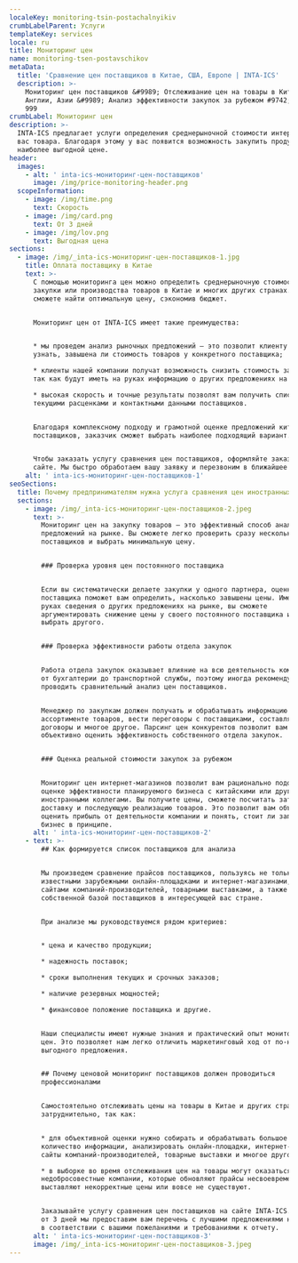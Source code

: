 ```yaml
---
localeKey: monitoring-tsin-postachalnyikiv
crumbLabelParent: Услуги
templateKey: services
locale: ru
title: Мониторинг цен
name: monitoring-tsen-postavschikov
metaData:
  title: 'Сравнение цен поставщиков в Китае, США, Европе | INTA-ICS'
  description: >-
    Мониторинг цен поставщиков &#9989; Отслеживание цен на товары в Китае, США,
    Англии, Азии &#9989; Анализ эффективности закупок за рубежом #9742; 068 5555
    999
crumbLabel: Мониторинг цен
description: >-
  INTA-ICS предлагает услуги определения среднерыночной стоимости интересующего
  вас товара. Благодаря этому у вас появится возможность закупить продукцию по
  наиболее выгодной цене.
header:
  images:
    - alt: ' inta-ics-мониторинг-цен-поставщиков'
      image: /img/price-monitoring-header.png
  scopeInformation:
    - image: /img/time.png
      text: Скорость
    - image: /img/card.png
      text: От 3 дней
    - image: /img/lov.png
      text: Выгодная цена
sections:
  - image: /img/_inta-ics-мониторинг-цен-поставщиков-1.jpg
    title: Оплата поставщику в Китае
    text: >-
      С помощью мониторинга цен можно определить среднерыночную стоимость
      закупки или производства товаров в Китае и многих других странах. Так вы
      сможете найти оптимальную цену, сэкономив бюджет.


      Мониторинг цен от INTA-ICS имеет такие преимущества:


      * мы проведем анализ рыночных предложений — это позволит клиенту компании
      узнать, завышена ли стоимость товаров у конкретного поставщика;

      * клиенты нашей компании получат возможность снизить стоимость закупки,
      так как будут иметь на руках информацию о других предложениях на рынке;

      * высокая скорость и точные результаты позволят вам получить список с
      текущими расценками и контактными данными поставщиков.


      Благодаря комплексному подходу и грамотной оценке предложений китайских
      поставщиков, заказчик сможет выбрать наиболее подходящий вариант.


      Чтобы заказать услугу сравнения цен поставщиков, оформляйте заказ на
      сайте. Мы быстро обработаем вашу заявку и перезвоним в ближайшее время.
    alt: ' inta-ics-мониторинг-цен-поставщиков-1'
seoSections:
  title: Почему предпринимателям нужна услуга сравнения цен иностранных поставщиков
  sections:
    - image: /img/_inta-ics-мониторинг-цен-поставщиков-2.jpeg
      text: >-
        Мониторинг цен на закупку товаров — это эффективный способ анализа
        предложений на рынке. Вы сможете легко проверить сразу несколько
        поставщиков и выбрать минимальную цену.


        ### Проверка уровня цен постоянного поставщика


        Если вы систематически делаете закупки у одного партнера, оценка цен
        поставщика поможет вам определить, насколько завышены цены. Имея на
        руках сведения о других предложениях на рынке, вы сможете
        аргументировать снижение цены у своего постоянного поставщика или
        выбрать другого.


        ### Проверка эффективности работы отдела закупок


        Работа отдела закупок оказывает влияние на всю деятельность компании —
        от бухгалтерии до транспортной службы, поэтому иногда рекомендуется
        проводить сравнительный анализ цен поставщиков.


        Менеджер по закупкам должен получать и обрабатывать информацию об
        ассортименте товаров, вести переговоры с поставщиками, составлять
        договоры и многое другое. Парсинг цен конкурентов позволит вам
        объективно оценить эффективность собственного отдела закупок.


        ### Оценка реальной стоимости закупок за рубежом


        Мониторинг цен интернет-магазинов позволит вам рационально подойти к
        оценке эффективности планируемого бизнеса с китайскими или другими
        иностранными коллегами. Вы получите цены, сможете посчитать затраты на
        доставку и последующую реализацию товаров. Это позволит вам объективно
        оценить прибыль от деятельности компании и понять, стоит ли запускать
        бизнес в принципе.
      alt: ' inta-ics-мониторинг-цен-поставщиков-2'
    - text: >-
        ## Как формируется список поставщиков для анализа


        Мы произведем сравнение прайсов поставщиков, пользуясь не только
        известными зарубежными онлайн-площадками и интернет-магазинами, но и
        сайтами компаний-производителей, товарными выставками, а также
        собственной базой поставщиков в интересующей вас стране.


        При анализе мы руководствуемся рядом критериев:


        * цена и качество продукции;

        * надежность поставок;

        * сроки выполнения текущих и срочных заказов;

        * наличие резервных мощностей;

        * финансовое положение поставщика и другие.


        Наши специалисты имеют нужные знания и практический опыт мониторинга
        цен. Это позволяет нам легко отличить маркетинговый ход от по-настоящему
        выгодного предложения.


        ## Почему ценовой мониторинг поставщиков должен проводиться
        профессионалами


        Самостоятельно отслеживать цены на товары в Китае и других странах
        затруднительно, так как:


        * для объективной оценки нужно собирать и обрабатывать большое
        количество информации, анализировать онлайн-площадки, интернет-магазины,
        сайты компаний-производителей, товарные выставки и многое другое;

        * в выборке во время отслеживания цен на товары могут оказаться
        недобросовестные компании, которые обновляют прайсы несвоевременно,
        выставляют некорректные цены или вовсе не существуют.


        Заказывайте услугу сравнения цен поставщиков на сайте INTA-ICS. В срок
        от 3 дней мы предоставим вам перечень с лучшими предложениями на рынке,
        в соответствии с вашими пожеланиями и требованиями к отчету.
      alt: ' inta-ics-мониторинг-цен-поставщиков-3'
      image: /img/_inta-ics-мониторинг-цен-поставщиков-3.jpeg
---
```

